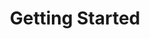---
title: "Getting Started"
description: "Articles describing how to get started with TrueCommand."
weight: 20
geekdocCollapseSection: true
---